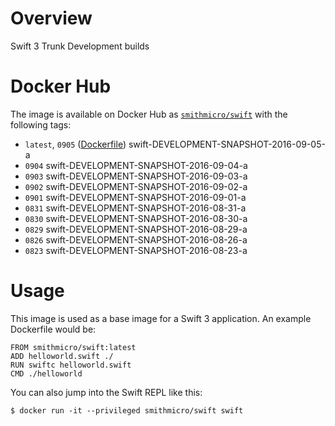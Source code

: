 # Overview
Swift 3 Trunk Development builds

# Docker Hub
The image is available on Docker Hub as [`smithmicro/swift`](https://hub.docker.com/r/smithmicro/swift/) with the following tags:

  * `latest`, `0905` ([Dockerfile](https://github.com/smithmicro/swift/blob/master/Dockerfile)) swift-DEVELOPMENT-SNAPSHOT-2016-09-05-a
  * `0904` swift-DEVELOPMENT-SNAPSHOT-2016-09-04-a
  * `0903` swift-DEVELOPMENT-SNAPSHOT-2016-09-03-a
  * `0902` swift-DEVELOPMENT-SNAPSHOT-2016-09-02-a
  * `0901` swift-DEVELOPMENT-SNAPSHOT-2016-09-01-a
  * `0831` swift-DEVELOPMENT-SNAPSHOT-2016-08-31-a
  * `0830` swift-DEVELOPMENT-SNAPSHOT-2016-08-30-a
  * `0829` swift-DEVELOPMENT-SNAPSHOT-2016-08-29-a
  * `0826` swift-DEVELOPMENT-SNAPSHOT-2016-08-26-a
  * `0823` swift-DEVELOPMENT-SNAPSHOT-2016-08-23-a

# Usage
This image is used as a base image for a Swift 3 application.  An example Dockerfile would be:

```
FROM smithmicro/swift:latest
ADD helloworld.swift ./
RUN swiftc helloworld.swift
CMD ./helloworld
```

You can also jump into the Swift REPL like this:
```
$ docker run -it --privileged smithmicro/swift swift
```

